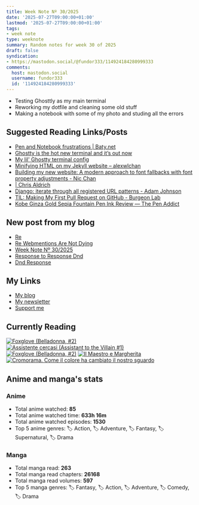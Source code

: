 ```yaml
---
title: Week Note Nº 30/2025
date: '2025-07-27T09:00:00+01:00'
lastmod: '2025-07-27T09:00:00+01:00'
tags:
- week note
type: weeknote
summary: Random notes for week 30 of 2025
draft: false
syndication:
- https://mastodon.social/@fundor333/114924184280999333
comments:
  host: mastodon.social
  username: fundor333
  id: '114924184280999333'
---
```


- Testing Ghosttly as my main terminal
- Reworking my dotfile and cleaning some old stuff
- Making a notebook with some of my photo and studing all the errors

## Suggested Reading Links/Posts
- [Pen and Notebook frustrations | Baty.net](https://baty.net/posts/2025/07/pen-and-notebook-frustrations/?utm_source=fundor333.com)
- [Ghostty is the hot new terminal and it’s out now](https://birchtree.me/blog/ghostty-is-the-hot-new-terminal-and-its-out-now/?utm_source=fundor333.com)
- [My lil' Ghostty terminal config](https://birchtree.me/blog/my-lil-ghosty-terminal-config-2/?utm_source=fundor333.com)
- [Minifying HTML on my Jekyll website – alexwlchan](https://alexwlchan.net/2025/minifying-html/?ref=rss&utm_source=fundor333.com)
- [Building my new website: A modern approach to font fallbacks with font property adjustments - Nic Chan](https://www.nicchan.me/blog/building-my-new-website-part-6-font-fallbacks/?utm_source=fundor333.com)
- [| Chris Aldrich](https://boffosocko.com/2025/07/23/geoffrey-chaucer-on-toxic-productivity-screens-and-scrolling/?utm_source=fundor333.com)
- [Django: iterate through all registered URL patterns - Adam Johnson](https://adamj.eu/tech/2025/07/22/django-iterate-url-patterns/?utm_source=fundor333.com)
- [TIL: Making My First Pull Request on GitHub - Burgeon Lab](https://www.burgeonlab.com/blog/my-first-github-pull-request/?utm_source=fundor333.com)
- [Kobe Ginza Gold Sepia Fountain Pen Ink Review — The Pen Addict](https://www.penaddict.com/blog/2025/7/21/kobe-ginza-gold-sepia-fountain-pen-ink-review?utm_source=fundor333.com)
## New post from my blog
- [Re](https://fundor333.com/micro/2025/07/re-/?utm_source=fundor333.com)
- [Re Webmentions Are Not Dying](https://fundor333.com/micro/2025/07/re-webmentions-are-not-dying/?utm_source=fundor333.com)
- [Week Note Nº 30/2025](https://fundor333.com/weeknotes/2025/30/?utm_source=fundor333.com)
- [Response to Response Dnd](https://fundor333.com/micro/2025/07/response-to-response-dnd/?utm_source=fundor333.com)
- [Dnd Response](https://fundor333.com/micro/2025/07/dnd-response/?utm_source=fundor333.com)

## My Links
- [My blog](https://www.fundor333.com)
- [My newsletter](https://newsletter.digitaltearoom.com)
- [Support me](https://ko-fi.com/fundor333)

## Currently Reading
[![Foxglove (Belladonna, #2)](https://i.gr-assets.com/images/S/compressed.photo.goodreads.com/books/1677904559l/74891101._SX98_.jpg)](https://www.goodreads.com/review/show/7711062265?utm_medium=api&utm_source=rss) [![Assistente cercasi (Assistant to the Villain #1)](https://i.gr-assets.com/images/S/compressed.photo.goodreads.com/books/1712603576l/211060482._SX98_.jpg)](https://www.goodreads.com/review/show/7698115029?utm_medium=api&utm_source=rss) [![Foxglove (Belladonna, #2)](https://i.gr-assets.com/images/S/compressed.photo.goodreads.com/books/1714663422l/211170617._SX98_.jpg)](https://www.goodreads.com/review/show/7583111149?utm_medium=api&utm_source=rss) [![Il Maestro e Margherita](https://i.gr-assets.com/images/S/compressed.photo.goodreads.com/books/1449182290l/28095021._SX98_.jpg)](https://www.goodreads.com/review/show/7613476820?utm_medium=api&utm_source=rss) [![Cromorama. Come il colore ha cambiato il nostro sguardo](https://i.gr-assets.com/images/S/compressed.photo.goodreads.com/books/1505808761l/36266532._SX98_.jpg)](https://www.goodreads.com/review/show/5993206761?utm_medium=api&utm_source=rss) 

## Anime and manga's stats

### **Anime**
- Total anime watched: **85**
- Total anime watched time: **633h 16m**
- Total anime watched episodes: **1530**
- Top 5 anime genres: 🏷️ Action, 🏷️ Adventure, 🏷️ Fantasy, 🏷️ Supernatural, 🏷️ Drama

### **Manga**
- Total manga read: **263**
- Total manga read chapters: **26168**
- Total manga read volumes: **597**
- Top 5 manga genres: 🏷️ Fantasy, 🏷️ Action, 🏷️ Adventure, 🏷️ Comedy, 🏷️ Drama

